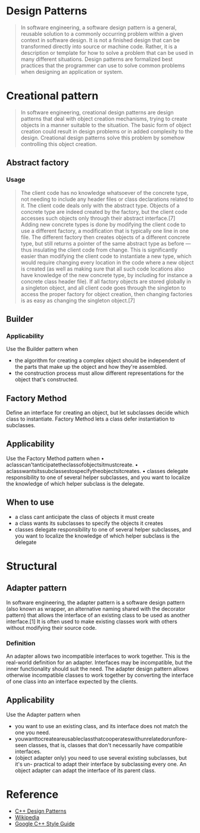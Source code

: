 
# Design Patterns

> In software engineering, a software design pattern is a general, reusable solution to a commonly occurring problem within a given context in software design. It is not a finished design that can be transformed directly into source or machine code. Rather, it is a description or template for how to solve a problem that can be used in many different situations. Design patterns are formalized best practices that the programmer can use to solve common problems when designing an application or system.

# Creational pattern
> In software engineering, creational design patterns are design patterns that deal with object creation mechanisms, trying to create objects in a manner suitable to the situation. The basic form of object creation could result in design problems or in added complexity to the design. Creational design patterns solve this problem by somehow controlling this object creation.  

## Abstract factory

### Usage
> The client code has no knowledge whatsoever of the concrete type, not needing to include any header files or class declarations related to it. The client code deals only with the abstract type. Objects of a concrete type are indeed created by the factory, but the client code accesses such objects only through their abstract interface.[7]
Adding new concrete types is done by modifying the client code to use a different factory, a modification that is typically one line in one file. The different factory then creates objects of a different concrete type, but still returns a pointer of the same abstract type as before — thus insulating the client code from change. This is significantly easier than modifying the client code to instantiate a new type, which would require changing every location in the code where a new object is created (as well as making sure that all such code locations also have knowledge of the new concrete type, by including for instance a concrete class header file). If all factory objects are stored globally in a singleton object, and all client code goes through the singleton to access the proper factory for object creation, then changing factories is as easy as changing the singleton object.[7]

##  Builder

### Applicability
Use the Builder pattern when
- the algorithm for creating a complex object should be independent of the parts that make up the object and how they're assembled.
- the construction process must allow different representations for the object that's constructed.

## Factory Method
Define an interface for creating an object, but let subclasses decide which class to instantiate. Factory Method lets a class defer instantiation to subclasses.

## Applicability
Use the Factory Method pattern when
• aclasscan'tanticipatetheclassofobjectsitmustcreate.
• aclasswantsitssubclassestospecifytheobjectsitcreates.
• classes delegate responsibility to one of several helper subclasses, and you want to localize the knowledge of which helper subclass is the delegate.

## When to use

* a class cant anticipate the class of objects it must create
* a class wants its subclasses to specify the objects it creates
* classes delegate responsibility to one of several helper subclasses, and you want to localize the knowledge of which helper subclass is the delegate


# Structural
## Adapter pattern

In software engineering, the adapter pattern is a software design pattern (also known as wrapper, an alternative naming shared with the decorator pattern) that allows the interface of an existing class to be used as another interface.[1] It is often used to make existing classes work with others without modifying their source code.

### Definition
An adapter allows two incompatible interfaces to work together. This is the real-world definition for an adapter. Interfaces may be incompatible, but the inner functionality should suit the need. The adapter design pattern allows otherwise incompatible classes to work together by converting the interface of one class into an interface expected by the clients.


## Applicability
Use the Adapter pattern when
- you want to use an existing class, and its interface does not match the one you need.
-  youwanttocreateareusableclassthatcooperateswithunrelatedorunfore- seen classes, that is, classes that don't necessarily have compatible interfaces.
- (object adapter only) you need to use several existing subclasses, but it's un- practical to adapt their interface by subclassing every one. An object adapter can adapt the interface of its parent class.


# Reference

- [C++ Design Patterns](https://github.com/JakubVojvoda/design-patterns-cpp)
- [Wikipedia](https://en.wikipedia.org/wiki/Design_Patterns)
- [Google C++ Style Guide](https://google.github.io/styleguide/cppguide.html)